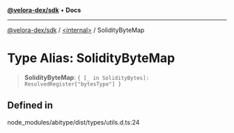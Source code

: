 [**@velora-dex/sdk**](../../README.md) • **Docs**

***

[@velora-dex/sdk](../../globals.md) / [\<internal\>](../README.md) / SolidityByteMap

# Type Alias: SolidityByteMap

> **SolidityByteMap**: `{ [_ in SolidityBytes]: ResolvedRegister["bytesType"] }`

## Defined in

node\_modules/abitype/dist/types/utils.d.ts:24

